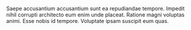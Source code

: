 Saepe accusantium accusantium sunt ea repudiandae tempore.
Impedit nihil corrupti architecto eum enim unde placeat.
Ratione magni voluptas animi.
Esse nobis id tempore.
Voluptate ipsam suscipit eum quas.
